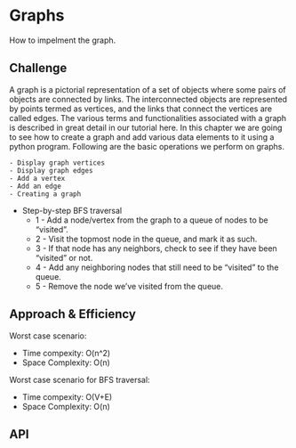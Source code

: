 # Graphs

How to impelment the graph.

## Challenge

A graph is a pictorial representation of a set of objects where some pairs of objects are connected by links. The interconnected objects are represented by points termed as vertices, and the links that connect the vertices are called edges. The various terms and functionalities associated with a graph is described in great detail in our tutorial here. In this chapter we are going to see how to create a graph and add various data elements to it using a python program. Following are the basic operations we perform on graphs.

    - Display graph vertices
    - Display graph edges
    - Add a vertex
    - Add an edge
    - Creating a graph

- Step-by-step BFS traversal
    - 1 - Add a node/vertex from the graph to a queue of nodes to be “visited”.
    - 2 - Visit the topmost node in the queue, and mark it as such.
    - 3 - If that node has any neighbors, check to see if they have been “visited” or not.
    - 4 - Add any neighboring nodes that still need to be “visited” to the queue.
    - 5 - Remove the node we’ve visited from the queue.

## Approach & Efficiency

Worst case scenario:

- Time compexity: O(n^2)
- Space Complexity: O(n)

Worst case scenario for BFS traversal:

- Time compexity: O(V+E)
- Space Complexity: O(n)

## API
<!-- Description of each method publicly available in your Graph -->